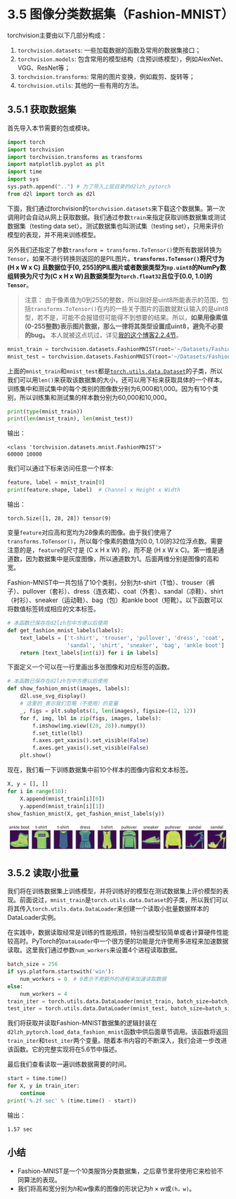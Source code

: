 # 3.5 图像分类数据集（Fashion-MNIST）

torchvision主要由以下几部分构成：
1. `torchvision.datasets`: 一些加载数据的函数及常用的数据集接口；
2. `torchvision.models`: 包含常用的模型结构（含预训练模型），例如AlexNet、VGG、ResNet等；
3. `torchvision.transforms`: 常用的图片变换，例如裁剪、旋转等；
4. `torchvision.utils`: 其他的一些有用的方法。

## 3.5.1 获取数据集

首先导入本节需要的包或模块。

``` python
import torch
import torchvision
import torchvision.transforms as transforms
import matplotlib.pyplot as plt
import time
import sys
sys.path.append("..") # 为了导入上层目录的d2lzh_pytorch
from d2l import torch as d2l
```

下面，我们通过torchvision的`torchvision.datasets`来下载这个数据集。第一次调用时会自动从网上获取数据。我们通过参数`train`来指定获取训练数据集或测试数据集（testing data set）。测试数据集也叫测试集（testing set），只用来评价模型的表现，并不用来训练模型。

另外我们还指定了参数`transform = transforms.ToTensor()`使所有数据转换为`Tensor`，如果不进行转换则返回的是PIL图片。**`transforms.ToTensor()`将尺寸为 (H x W x C) 且数据位于[0, 255]的PIL图片或者数据类型为`np.uint8`的NumPy数组转换为尺寸为(C x H x W)且数据类型为`torch.float32`且位于[0.0, 1.0]的`Tensor`**。
> 注意： 由于像素值为0到255的整数，所以刚好是uint8所能表示的范围，包括`transforms.ToTensor()`在内的一些关于图片的函数就默认输入的是uint8型，若不是，可能不会报错但可能得不到想要的结果。所以，**如果用像素值(0-255整数)表示图片数据，那么一律将其类型设置成uint8，避免不必要的bug。** 本人就被这点坑过，详见[我的这个博客2.2.4节](https://tangshusen.me/2018/12/05/kaggle-doodle-reco/)。

``` python
mnist_train = torchvision.datasets.FashionMNIST(root='~/Datasets/FashionMNIST', train=True, download=True, transform=transforms.ToTensor())
mnist_test = torchvision.datasets.FashionMNIST(root='~/Datasets/FashionMNIST', train=False, download=True, transform=transforms.ToTensor())
```
上面的`mnist_train`和`mnist_test`都是[`torch.utils.data.Dataset`](https://pytorch.org/docs/stable/data.html)的子类，所以我们可以用`len()`来获取该数据集的大小，还可以用下标来获取具体的一个样本。训练集中和测试集中的每个类别的图像数分别为6,000和1,000。因为有10个类别，所以训练集和测试集的样本数分别为60,000和10,000。

``` python
print(type(mnist_train))
print(len(mnist_train), len(mnist_test))
```
输出：
```
<class 'torchvision.datasets.mnist.FashionMNIST'>
60000 10000
```

我们可以通过下标来访问任意一个样本:
``` python
feature, label = mnist_train[0]
print(feature.shape, label)  # Channel x Height x Width
```
输出：
```
torch.Size([1, 28, 28]) tensor(9)
```

变量`feature`对应高和宽均为28像素的图像。由于我们使用了`transforms.ToTensor()`，所以每个像素的数值为[0.0, 1.0]的32位浮点数。需要注意的是，`feature`的尺寸是 (C x H x W) 的，而不是 (H x W x C)。第一维是通道数，因为数据集中是灰度图像，所以通道数为1。后面两维分别是图像的高和宽。


Fashion-MNIST中一共包括了10个类别，分别为t-shirt（T恤）、trouser（裤子）、pullover（套衫）、dress（连衣裙）、coat（外套）、sandal（凉鞋）、shirt（衬衫）、sneaker（运动鞋）、bag（包）和ankle boot（短靴）。以下函数可以将数值标签转成相应的文本标签。

``` python
# 本函数已保存在d2lzh包中方便以后使用
def get_fashion_mnist_labels(labels):
    text_labels = ['t-shirt', 'trouser', 'pullover', 'dress', 'coat',
                   'sandal', 'shirt', 'sneaker', 'bag', 'ankle boot']
    return [text_labels[int(i)] for i in labels]
```

下面定义一个可以在一行里画出多张图像和对应标签的函数。

``` python
# 本函数已保存在d2lzh包中方便以后使用
def show_fashion_mnist(images, labels):
    d2l.use_svg_display()
    # 这里的_表示我们忽略（不使用）的变量
    _, figs = plt.subplots(1, len(images), figsize=(12, 12))
    for f, img, lbl in zip(figs, images, labels):
        f.imshow(img.view((28, 28)).numpy())
        f.set_title(lbl)
        f.axes.get_xaxis().set_visible(False)
        f.axes.get_yaxis().set_visible(False)
    plt.show()
```

现在，我们看一下训练数据集中前10个样本的图像内容和文本标签。

``` python
X, y = [], []
for i in range(10):
    X.append(mnist_train[i][0])
    y.append(mnist_train[i][1])
show_fashion_mnist(X, get_fashion_mnist_labels(y))
```

<div align=center>
<img width="800" src="../img/chapter03/3.5_output1.png"/>
</div>

## 3.5.2 读取小批量

我们将在训练数据集上训练模型，并将训练好的模型在测试数据集上评价模型的表现。前面说过，`mnist_train`是`torch.utils.data.Dataset`的子类，所以我们可以将其传入`torch.utils.data.DataLoader`来创建一个读取小批量数据样本的DataLoader实例。

在实践中，数据读取经常是训练的性能瓶颈，特别当模型较简单或者计算硬件性能较高时。PyTorch的`DataLoader`中一个很方便的功能是允许使用多进程来加速数据读取。这里我们通过参数`num_workers`来设置4个进程读取数据。

``` python
batch_size = 256
if sys.platform.startswith('win'):
    num_workers = 0  # 0表示不用额外的进程来加速读取数据
else:
    num_workers = 4
train_iter = torch.utils.data.DataLoader(mnist_train, batch_size=batch_size, shuffle=True, num_workers=num_workers)
test_iter = torch.utils.data.DataLoader(mnist_test, batch_size=batch_size, shuffle=False, num_workers=num_workers)
```

我们将获取并读取Fashion-MNIST数据集的逻辑封装在`d2lzh_pytorch.load_data_fashion_mnist`函数中供后面章节调用。该函数将返回`train_iter`和`test_iter`两个变量。随着本书内容的不断深入，我们会进一步改进该函数。它的完整实现将在5.6节中描述。

最后我们查看读取一遍训练数据需要的时间。

``` python
start = time.time()
for X, y in train_iter:
    continue
print('%.2f sec' % (time.time() - start))
```
输出：
```
1.57 sec
```

## 小结

* Fashion-MNIST是一个10类服饰分类数据集，之后章节里将使用它来检验不同算法的表现。
* 我们将高和宽分别为$h$和$w$像素的图像的形状记为$h \times w$或`(h，w)`。
